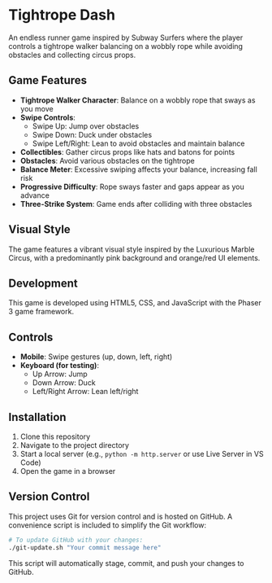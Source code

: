 # Tightrope Dash

An endless runner game inspired by Subway Surfers where the player controls a tightrope walker balancing on a wobbly rope while avoiding obstacles and collecting circus props.

## Game Features

- **Tightrope Walker Character**: Balance on a wobbly rope that sways as you move
- **Swipe Controls**:
  - Swipe Up: Jump over obstacles
  - Swipe Down: Duck under obstacles
  - Swipe Left/Right: Lean to avoid obstacles and maintain balance
- **Collectibles**: Gather circus props like hats and batons for points
- **Obstacles**: Avoid various obstacles on the tightrope
- **Balance Meter**: Excessive swiping affects your balance, increasing fall risk
- **Progressive Difficulty**: Rope sways faster and gaps appear as you advance
- **Three-Strike System**: Game ends after colliding with three obstacles

## Visual Style

The game features a vibrant visual style inspired by the Luxurious Marble Circus, with a predominantly pink background and orange/red UI elements.

## Development

This game is developed using HTML5, CSS, and JavaScript with the Phaser 3 game framework.

## Controls

- **Mobile**: Swipe gestures (up, down, left, right)
- **Keyboard (for testing)**:
  - Up Arrow: Jump
  - Down Arrow: Duck
  - Left/Right Arrow: Lean left/right

## Installation

1. Clone this repository
2. Navigate to the project directory
3. Start a local server (e.g., `python -m http.server` or use Live Server in VS Code)
4. Open the game in a browser

## Version Control

This project uses Git for version control and is hosted on GitHub. A convenience script is included to simplify the Git workflow:

```bash
# To update GitHub with your changes:
./git-update.sh "Your commit message here"
```

This script will automatically stage, commit, and push your changes to GitHub.

